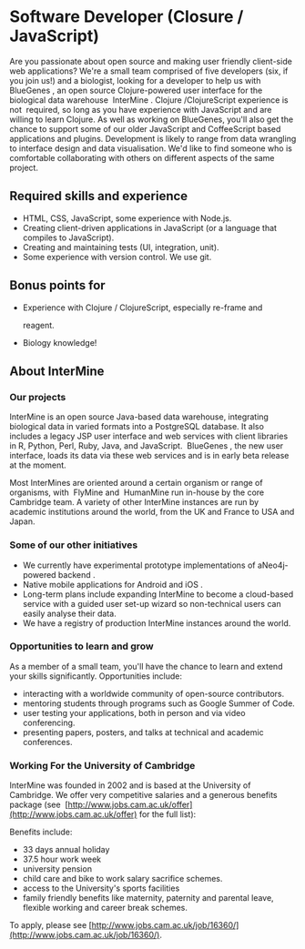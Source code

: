 # Software Developer \(Closure / JavaScript\)

Are you passionate about open source and making user friendly client-side web applications? We're a small team comprised of five developers \(six, if you join us!\) and a biologist, looking for a developer to help us with ​ BlueGenes​ , an open source Clojure​-powered user interface for the biological data warehouse ​ InterMine​ . Clojure /​ ClojureScript​ experience is​ not ​ required, so long as you have experience with JavaScript and are willing to learn Clojure. As well as working on BlueGenes, you'll also get the chance to support some of our older JavaScript and CoffeeScript based applications and plugins. Development is likely to range from data wrangling to interface design and data visualisation. We'd like to find someone who is comfortable collaborating with others on different aspects of the same project.

## Required skills and experience

* HTML, CSS, JavaScript, some experience with Node.js.
* Creating client-driven applications in JavaScript \(or a language that compiles to JavaScript\).
* Creating and maintaining tests \(UI, integration, unit\). 
* Some experience with version control. We use git.

## Bonus points for

* Experience with Clojure / ClojureScript, especially re-frame and

  reagent.

* Biology knowledge!

## About InterMine

### Our projects

InterMine​ is an open source Java-based data warehouse, integrating biological data in varied formats into a PostgreSQL database. It also includes a legacy JSP user interface and web services​ with ​client libraries​ in R, Python, Perl, Ruby, Java, and JavaScript. ​ BlueGenes​ , the new user interface, loads its data via these web services and is in early beta release at the moment.

Most InterMines are oriented around a certain organism or range of organisms, with ​ FlyMine and ​ HumanMine​ run in-house by the core Cambridge team. A variety of other InterMine instances are run by academic institutions around the world, from the UK and France to USA and Japan.

### Some of our other initiatives

* We currently have experimental prototype implementations of a ​Neo4j-powered backend​ . 
* Native mobile applications for ​Android​ and iOS​ . 
* Long-term plans include expanding InterMine to become a ​cloud-based service​ with a guided user set-up wizard so non-technical users can easily analyse their data. 
* We have a ​registry of production InterMine instances​ around the world.

### Opportunities to learn and grow

As a member of a small team, you'll have the chance to learn and extend your skills significantly. Opportunities include:

* interacting with a ​worldwide community of open-source contributors​.
* mentoring students through programs such as ​Google Summer of Code​.
* user testing your applications, both in person and via video conferencing.
* presenting papers, posters, and talks at technical and academic conferences.

### Working For the University of Cambridge

InterMine was founded in 2002 and is based at the University of Cambridge. We offer very competitive salaries and a generous benefits package \(see ​ [http://www.jobs.cam.ac.uk/offer](http://www.jobs.cam.ac.uk/offer) for the full list\):

Benefits include:

* 33 days annual holiday
* 37.5 hour work week
* university pension
* child care and bike to work salary sacrifice schemes.
* access to ​the University's sports facilities
* family friendly benefits​ like maternity, paternity and parental leave, flexible working and career break schemes.

To apply, please see [http://www.jobs.cam.ac.uk/job/16360/](http://www.jobs.cam.ac.uk/job/16360/).

